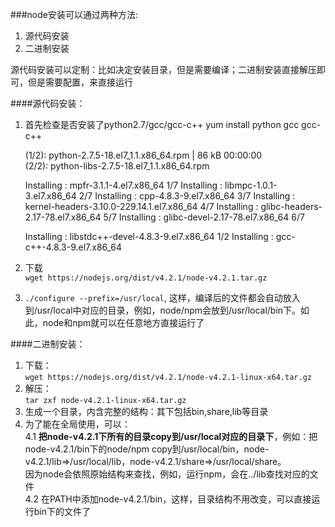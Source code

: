 ###node安装可以通过两种方法:  
1. 源代码安装  
2. 二进制安装  

源代码安装可以定制：比如决定安装目录，但是需要编译；二进制安装直接解压即可，但是需要配置，来直接运行  

####源代码安装：  
1. 首先检查是否安装了python2.7/gcc/gcc-c++
    yum install python gcc gcc-c++ 
    
    (1/2): python-2.7.5-18.el7_1.1.x86_64.rpm                                                                                                                                                                             |  86 kB  00:00:00     
    (2/2): python-libs-2.7.5-18.el7_1.1.x86_64.rpm   
    
    Installing : mpfr-3.1.1-4.el7.x86_64                                                                                                                                                                                                   1/7 
    Installing : libmpc-1.0.1-3.el7.x86_64                                                                                                                                                                                                 2/7 
    Installing : cpp-4.8.3-9.el7.x86_64                                                                                                                                                                                                    3/7 
    Installing : kernel-headers-3.10.0-229.14.1.el7.x86_64                                                                                                                                                                                 4/7 
    Installing : glibc-headers-2.17-78.el7.x86_64                                                                                                                                                                                          5/7 
    Installing : glibc-devel-2.17-78.el7.x86_64                                                                                                                                                                                            6/7 
  
  
    Installing : libstdc++-devel-4.8.3-9.el7.x86_64                                                                                                                                                                                        1/2 
    Installing : gcc-c++-4.8.3-9.el7.x86_64  

2.  下载  
    `wget https://nodejs.org/dist/v4.2.1/node-v4.2.1.tar.gz`    
3. `./configure --prefix=/usr/local`, 这样，编译后的文件都会自动放入到/usr/local中对应的目录，例如，node/npm会放到/usr/local/bin下。如此，node和npm就可以在任意地方直接运行了  

####二进制安装：
1. 下载：  
    `wget https://nodejs.org/dist/v4.2.1/node-v4.2.1-linux-x64.tar.gz`
2. 解压：  
    `tar zxf node-v4.2.1-linux-x64.tar.gz`  
3. 生成一个目录，内含完整的结构：其下包括bin,share,lib等目录
4. 为了能在全局使用，可以：  
    4.1  **把node-v4.2.1下所有的目录copy到/usr/local对应的目录下**，例如：把node-v4.2.1/bin下的node/npm copy到/usr/local/bin，node-v4.2.1/lib=>/usr/local/lib，node-v4.2.1/share=>/usr/local/share。  
          因为node会依照原始结构来查找，例如，运行npm，会在../lib查找对应的文件    
    4.2   在PATH中添加node-v4.2.1/bin，这样，目录结构不用改变，可以直接运行bin下的文件了  
    

    

